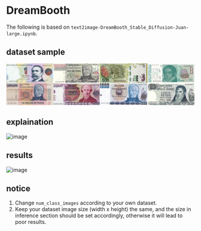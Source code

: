 # DreamBooth

The following is based on `text2image-DreamBooth_Stable_Diffusion-Juan-large.ipynb`.

## dataset sample
![image](https://github.com/caizhuodi/DXARTS/blob/main/DreamBooth-image2image/asset/dreambooth0-J-datasetsample.png)

## explaination
![image](https://github.com/caizhuodi/DXARTS/blob/main/DreamBooth-image2image/asset/dreambooth1-J.png)

## results
![image](https://github.com/caizhuodi/DXARTS/blob/main/DreamBooth-image2image/asset/dreambooth2-J.png)

## notice
1. Change `num_class_images` according to your own dataset.
2. Keep your dataset image size (width x height) the same, and the size in inference section should be set accordingly, otherwise it will lead to poor results.